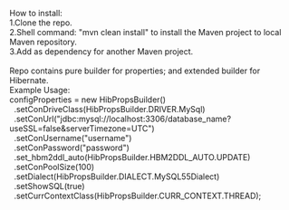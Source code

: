 How to install: <br/>
1.Clone the repo. <br/>
2.Shell command: "mvn clean install" to install the Maven project to local Maven repository. <br/>
3.Add as dependency for another Maven project. <br/>
<br/>
Repo contains pure builder for properties; and extended builder for Hibernate. <br/>
Example Usage: <br/>
configProperties = new HibPropsBuilder() <br/>
&nbsp; .setConDriveClass(HibPropsBuilder.DRIVER.MySql) <br/>
&nbsp; .setConUrl("jdbc:mysql://localhost:3306/database_name?useSSL=false&serverTimezone=UTC") <br/>
&nbsp; .setConUsername("username") <br/>
&nbsp; .setConPassword("password") <br/>
&nbsp; .set_hbm2ddl_auto(HibPropsBuilder.HBM2DDL_AUTO.UPDATE) <br/>
&nbsp; .setConPoolSize(100) <br/>
&nbsp; .setDialect(HibPropsBuilder.DIALECT.MySQL55Dialect) <br/>
&nbsp; .setShowSQL(true) <br/>
&nbsp; .setCurrContextClass(HibPropsBuilder.CURR_CONTEXT.THREAD); <br/>

